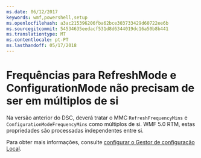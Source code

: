 ```yaml
---
ms.date: 06/12/2017
keywords: wmf,powershell,setup
ms.openlocfilehash: a3ac215396206fba62bce303733429d60722ee6b
ms.sourcegitcommit: 54534635eedacf531d8d6344019dc16a50b8b441
ms.translationtype: MT
ms.contentlocale: pt-PT
ms.lasthandoff: 05/17/2018
---
```

# <a name="frequencies-for-refreshmode-and-configurationmode-dont-need-to-be-multiples-of-each-other"></a>Frequências para RefreshMode e ConfigurationMode não precisam de ser em múltiplos de si

Na versão anterior do DSC, deverá tratar o MMC `RefreshFrequencyMins` e `ConfigurationModeFrequencyMins` como múltiplos de si. WMF 5.0 RTM, estas propriedades são processadas independentes entre si.

Para obter mais informações, consulte [configurar o Gestor de configuração Local](https://msdn.microsoft.com/powershell/dsc/metaconfig).
